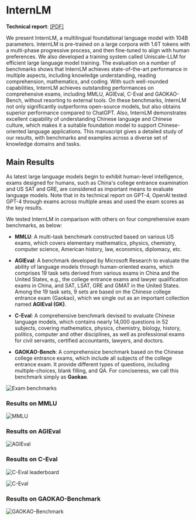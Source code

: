 # InternLM

**Technical report**: [[PDF]](InternLM.pdf)

We present InternLM, a multilingual foundational language model with 104B parameters. InternLM is pre-trained on a large corpora with 1.6T tokens with a multi-phase progressive process, and then fine-tuned to align with human preferences. We also developed a training system called Uniscale-LLM for efficient large language model training. The evaluation on a number of benchmarks shows that InternLM achieves state-of-the-art performance in multiple aspects, including knowledge understanding, reading comprehension, mathematics, and coding. With such well-rounded capabilities, InternLM achieves outstanding performances on comprehensive exams, including MMLU, AGIEval, C-Eval and GAOKAO-Bench, without resorting to external tools. On these benchmarks, InternLM not only significantly outperforms open-source models, but also obtains superior performance compared to ChatGPT. Also, InternLM demonstrates excellent capability of understanding Chinese language and Chinese culture, which makes it a suitable foundation model to support Chinese-oriented language applications. This manuscript gives a detailed study of our results, with benchmarks and examples across a diverse set of knowledge domains and tasks.

## Main Results

As latest large language models begin to exhibit human-level intelligence, 
exams designed for humans, such as China's college entrance examination and US SAT and GRE, 
are considered as important means to evaluate language models. 
Note that in its technical report on GPT-4, OpenAI tested GPT-4
through exams across multiple areas and used the exam scores as the key results. 

We tested InternLM in comparison with others on four comprehensive exam benchmarks,
as below:

- **MMLU**: 
A multi-task benchmark constructed based on various US exams, 
which covers elementary mathematics, physics, chemistry, computer science, American history, law, economics, diplomacy, etc.

- **AGIEval**:
A benchmark developed by Microsoft Research to evaluate the ability of language models through human-oriented exams, which comprises 19 task sets derived from various exams in China and the United States, e.g., the college entrance exams and lawyer qualification exams in China, and SAT, LSAT, GRE and GMAT in the United States. 
Among the 19 task sets, 9 sets are based on the Chinese college entrance exam (Gaokao), which we single out as an important collection named **AGIEval (GK)**.

- **C-Eval**:
A comprehensive benchmark devised to evaluate Chinese language models, which
contains nearly 14,000 questions in 52 subjects, covering mathematics, physics, 
chemistry, biology, history, politics, computer and other disciplines, as well as 
professional exams for civil servants, certified accountants, lawyers, and doctors.

- **GAOKAO-Bench**:
A comprehensice benchmark based on the Chinese college entrance exams, which 
include all subjects of the college entrance exam. It provide different types 
of questions, including multiple-choices, blank filling, and QA.
For conciseness, we call this benchmark simply as **Gaokao**.

![Exam benchmarks](https://github.com/InternLM/InternLM-techreport/assets/135397754/d27fdbca-a5bc-4c5c-a28f-a355fb31549b)

### Results on MMLU

![MMLU](https://github.com/InternLM/InternLM-techreport/assets/135397754/f932050f-87d8-41ef-b9e0-2c71033c9aab)

### Results on AGIEval

![AGIEval](https://github.com/InternLM/InternLM-techreport/assets/135397754/7b07efb8-7941-47da-b32b-147fae16d5b6)

### Results on C-Eval

![C-Eval leaderboard](https://github.com/InternLM/InternLM-techreport/assets/135397754/3e9158a6-60b9-45e1-a73f-154326094f3c)

![C-Eval](https://github.com/InternLM/InternLM-techreport/assets/135397754/4cc7a773-f975-4dd1-9503-4d5889b3cd28)

### Results on GAOKAO-Benchmark

![GAOKAO-Benchmark](https://github.com/InternLM/InternLM-techreport/assets/135397754/f2cde01e-9907-4650-9f14-e1bce9d88655)
